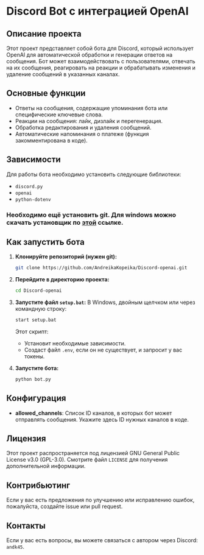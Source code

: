 # Discord Bot с интеграцией OpenAI

## Описание проекта
Этот проект представляет собой бота для Discord, который использует OpenAI для автоматической обработки и генерации ответов на сообщения. Бот может взаимодействовать с пользователями, отвечать на их сообщения, реагировать на реакции и обрабатывать изменения и удаление сообщений в указанных каналах.

## Основные функции
- Ответы на сообщения, содержащие упоминания бота или специфические ключевые слова.
- Реакции на сообщения: лайк, дизлайк и перегенерация.
- Обработка редактирования и удаления сообщений.
- Автоматические напоминания о платеже (функция закомментирована в коде).

## Зависимости
Для работы бота необходимо установить следующие библиотеки:
- `discord.py`
- `openai`
- `python-dotenv`

### Необходимо ещё установить git. Для windows можно скачать установщик по [этой](https://github.com/git-for-windows/git/releases/download/v2.46.0.windows.1/Git-2.46.0-64-bit.exe) ссылке.

## Как запустить бота
1. **Клонируйте репозиторий (нужен git):**
   ```bash
   git clone https://github.com/AndreikaKopeika/Discord-openai.git
   ```
2. **Перейдите в директорию проекта:**
   ```bash
   cd Discord-openai
   ```
3. **Запустите файл `setup.bat`:**
   В Windows, двойным щелчком или через командную строку:
   ```bash
   start setup.bat
   ```
   Этот скрипт:
   - Установит необходимые зависимости.
   - Создаст файл `.env`, если он не существует, и запросит у вас токены.

4. **Запустите бота:**
   ```bash
   python bot.py
   ```

## Конфигурация
- **allowed_channels**: Список ID каналов, в которых бот может отправлять сообщения. Укажите здесь ID нужных каналов в коде.

## Лицензия
Этот проект распространяется под лицензией GNU General Public License v3.0 (GPL-3.0). Смотрите файл `LICENSE` для получения дополнительной информации.

## Контрибьютинг
Если у вас есть предложения по улучшению или исправлению ошибок, пожалуйста, создайте issue или pull request.

## Контакты
Если у вас есть вопросы, вы можете связаться с автором через Discord: `andk45`.
